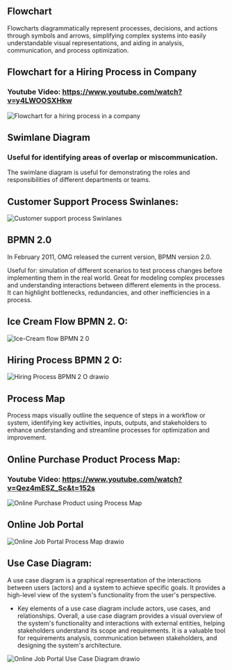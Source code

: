 ## Flowchart 

Flowcharts diagrammatically represent processes, decisions, and actions through symbols and arrows, simplifying complex systems into easily understandable visual representations, and aiding in analysis, communication, and process optimization. 

## Flowchart for a Hiring Process in Company
### Youtube Video: https://www.youtube.com/watch?v=y4LWOOSXHkw
![Flowchart for a hiring process in a company](https://github.com/AliGates915/Business-Analyst-Roadmap/assets/128673394/409d4250-4a4c-4813-846f-13b610a1c539)

## Swimlane Diagram 

### Useful for identifying areas of overlap or miscommunication. 

The swimlane diagram is useful for demonstrating the roles and responsibilities of different departments or teams. 

## Customer Support Process Swinlanes:
![Customer support process Swinlanes](https://github.com/AliGates915/Business-Analyst-Roadmap/assets/128673394/8a0d8d18-91a0-4547-8dec-1d20bea34214)

## BPMN 2.0 

In February 2011, OMG released the current version, BPMN version 2.0. 

Useful for: simulation of different scenarios to test process changes before implementing them in the real world. Great for modeling complex processes and understanding interactions between different elements in the process. It can highlight bottlenecks, redundancies, and other inefficiencies in a process.
## Ice Cream Flow BPMN 2. O: 
![Ice-Cream flow BPMN 2 0](https://github.com/AliGates915/Business-Analyst-Roadmap/assets/128673394/8226fd8f-f34f-4903-9362-e2d8fc08d3cd)
## Hiring Process BPMN 2 O: 
![Hiring Process BPMN 2 O drawio](https://github.com/AliGates915/Business-Analyst-Roadmap/assets/128673394/7a0ecfc0-2c0e-4001-bd2f-41c2aa025f2d)

## Process Map 

Process maps visually outline the sequence of steps in a workflow or system, identifying key activities, inputs, outputs, and stakeholders to enhance understanding and streamline processes for optimization and improvement. 

## Online Purchase Product Process Map: 
### Youtube Video: https://www.youtube.com/watch?v=Qez4mESZ_Sc&t=152s
![Online Purchase Product using Process Map](https://github.com/AliGates915/Business-Analyst-Roadmap/assets/128673394/0c6ae584-06a6-44ff-80d3-6818ee7d22da)
## Online Job Portal
![Online Job Portal Process Map drawio](https://github.com/AliGates915/Business-Analyst-Roadmap/assets/128673394/f0e1860d-e950-416a-b82c-db4eb7379408)


## Use Case Diagram: 
A use case diagram is a graphical representation of the interactions between users (actors) and a system to achieve specific goals. It provides a high-level view of the system's functionality from the user's perspective.
* Key elements of a use case diagram include actors, use cases, and relationships.
Overall, a use case diagram provides a visual overview of the system's functionality and interactions with external entities, helping stakeholders understand its scope and requirements. It is a valuable tool for requirements analysis, communication between stakeholders, and designing the system's architecture.

![Online Job Portal Use Case Diagram drawio](https://github.com/AliGates915/Business-Analyst-Roadmap/assets/128673394/6e4475cf-7c48-405e-a3fc-c0c879950f78)



